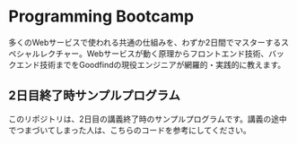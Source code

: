 # Programming Bootcamp
多くのWebサービスで使われる共通の仕組みを、わずか2日間でマスターするスペシャルレクチャー。Webサービスが動く原理からフロントエンド技術、バックエンド技術までをGoodfindの現役エンジニアが網羅的・実践的に教えます。

## 2日目終了時サンプルプログラム
このリポジトリは、2日目の講義終了時のサンプルプログラムです。講義の途中でつまづいてしまった人は、こちらのコードを参考にしてください。
